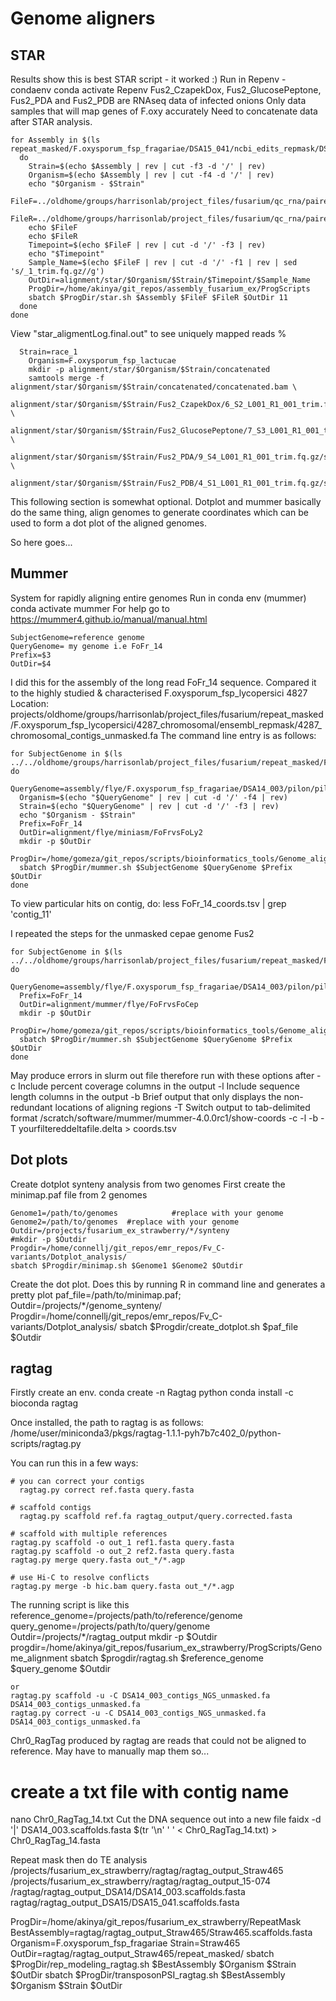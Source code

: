 # Genome aligners
## STAR
Results show this is best STAR script - it worked :)
Run in Repenv - condaenv
    conda activate Repenv
Fus2_CzapekDox, Fus2_GlucosePeptone, Fus2_PDA and Fus2_PDB are RNAseq data of infected onions
Only data samples that will map genes of F.oxy accurately
Need to concatenate data after STAR analysis.

    for Assembly in $(ls repeat_masked/F.oxysporum_fsp_fragariae/DSA15_041/ncbi_edits_repmask/DSA15_041_contigs_unmasked.fa)
      do
        Strain=$(echo $Assembly | rev | cut -f3 -d '/' | rev)
        Organism=$(echo $Assembly | rev | cut -f4 -d '/' | rev)
        echo "$Organism - $Strain"
        FileF=../oldhome/groups/harrisonlab/project_files/fusarium/qc_rna/paired/F.oxysporum_fsp_cepae/Fus2_CzapekDox/F/*_trim.fq.gz
        FileR=../oldhome/groups/harrisonlab/project_files/fusarium/qc_rna/paired/F.oxysporum_fsp_cepae/Fus2_CzapekDox/R/*_trim.fq.gz
        echo $FileF
        echo $FileR
        Timepoint=$(echo $FileF | rev | cut -d '/' -f3 | rev)
        echo "$Timepoint"
        Sample_Name=$(echo $FileF | rev | cut -d '/' -f1 | rev | sed 's/_1_trim.fq.gz//g')
        OutDir=alignment/star/$Organism/$Strain/$Timepoint/$Sample_Name
        ProgDir=/home/akinya/git_repos/assembly_fusarium_ex/ProgScripts
        sbatch $ProgDir/star.sh $Assembly $FileF $FileR $OutDir 11
      done
    done

View "star_aligmentLog.final.out" to see uniquely mapped reads %

      Strain=race_1
        Organism=F.oxysporum_fsp_lactucae
        mkdir -p alignment/star/$Organism/$Strain/concatenated
        samtools merge -f alignment/star/$Organism/$Strain/concatenated/concatenated.bam \
        alignment/star/$Organism/$Strain/Fus2_CzapekDox/6_S2_L001_R1_001_trim.fq.gz/star_aligmentAligned.sortedByCoord.out.bam \
        alignment/star/$Organism/$Strain/Fus2_GlucosePeptone/7_S3_L001_R1_001_trim.fq.gz/star_aligmentAligned.sortedByCoord.out.bam \
        alignment/star/$Organism/$Strain/Fus2_PDA/9_S4_L001_R1_001_trim.fq.gz/star_aligmentAligned.sortedByCoord.out.bam \
        alignment/star/$Organism/$Strain/Fus2_PDB/4_S1_L001_R1_001_trim.fq.gz/star_aligmentAligned.sortedByCoord.out.bam

This following section is somewhat optional.
Dotplot and mummer basically do the same thing, align genomes to generate coordinates which can be used to form a dot plot of the aligned genomes.

So here goes...

## Mummer
System for rapidly aligning entire genomes
Run in conda env (mummer)
    conda activate mummer
For help go to https://mummer4.github.io/manual/manual.html

    SubjectGenome=reference genome
    QueryGenome= my genome i.e FoFr_14
    Prefix=$3
    OutDir=$4

I did this for the assembly of the long read FoFr_14 sequence. Compared it to the highly studied & characterised F.oxysporum_fsp_lycopersici 4827
Location:
    projects/oldhome/groups/harrisonlab/project_files/fusarium/repeat_masked/F.oxysporum_fsp_lycopersici/4287_chromosomal/ensembl_repmask/4287_chromosomal_contigs_unmasked.fa
The command line entry is as follows:

    for SubjectGenome in $(ls ../../oldhome/groups/harrisonlab/project_files/fusarium/repeat_masked/F.oxysporum_fsp_lycopersici/4287_chromosomal/ensembl_repmask/4287_chromosomal_contigs_unmasked.fa); do
      QueryGenome=assembly/flye/F.oxysporum_fsp_fragariae/DSA14_003/pilon/pilon_10_renamed.fasta
      Organism=$(echo "$QueryGenome" | rev | cut -d '/' -f4 | rev)
      Strain=$(echo "$QueryGenome" | rev | cut -d '/' -f3 | rev)
      echo "$Organism - $Strain"
      Prefix=FoFr_14
      OutDir=alignment/flye/miniasm/FoFrvsFoLy2
      mkdir -p $OutDir
      ProgDir=/home/gomeza/git_repos/scripts/bioinformatics_tools/Genome_aligners
      sbatch $ProgDir/mummer.sh $SubjectGenome $QueryGenome $Prefix $OutDir
    done

To view particular hits on contig, do:
    less FoFr_14_coords.tsv | grep 'contig_11'

I repeated the steps for the unmasked cepae genome Fus2

    for SubjectGenome in $(ls ../../oldhome/groups/harrisonlab/project_files/fusarium/repeat_masked/F.oxysporum_fsp_cepae/Fus2_canu_new/edited_contigs_repmask/Fus2_canu_contigs_unmasked.fa); do
      QueryGenome=assembly/flye/F.oxysporum_fsp_fragariae/DSA14_003/pilon/pilon_10_renamed.fasta
      Prefix=FoFr_14
      OutDir=alignment/mummer/flye/FoFrvsFoCep
      mkdir -p $OutDir
      ProgDir=/home/gomeza/git_repos/scripts/bioinformatics_tools/Genome_aligners
      sbatch $ProgDir/mummer.sh $SubjectGenome $QueryGenome $Prefix $OutDir
    done

May produce errors in slurm out file therefore run with these options after
    -c	Include percent coverage columns in the output
    -l	Include sequence length columns in the output
    -b	Brief output that only displays the non-redundant locations of aligning regions
    -T	Switch output to tab-delimited format
 /scratch/software/mummer/mummer-4.0.0rc1/show-coords -c -l -b -T yourfiltereddeltafile.delta > coords.tsv

## Dot plots

Create dotplot synteny analysis from two genomes
First create the minimap.paf file from 2 genomes

    Genome1=/path/to/genomes            #replace with your genome
    Genome2=/path/to/genomes  #replace with your genome
    Outdir=/projects/fusarium_ex_strawberry/*/synteny
    #mkdir -p $Outdir
    Progdir=/home/connellj/git_repos/emr_repos/Fv_C-variants/Dotplot_analysis/
    sbatch $Progdir/minimap.sh $Genome1 $Genome2 $Outdir

Create the dot plot.
Does this by running R in command line and generates a pretty plot
    paf_file=/path/to/minimap.paf;
    Outdir=/projects/*/genome_synteny/
    Progdir=/home/connellj/git_repos/emr_repos/Fv_C-variants/Dotplot_analysis/
    sbatch $Progdir/create_dotplot.sh $paf_file $Outdir

## ragtag

Firstly create an env.
    conda create -n Ragtag python
    conda install -c bioconda ragtag

Once installed, the path to ragtag is as follows:
    /home/user/miniconda3/pkgs/ragtag-1.1.1-pyh7b7c402_0/python-scripts/ragtag.py

You can run this in a few ways:

    # you can correct your contigs
      ragtag.py correct ref.fasta query.fasta

    # scaffold contigs
      ragtag.py scaffold ref.fa ragtag_output/query.corrected.fasta

    # scaffold with multiple references
    ragtag.py scaffold -o out_1 ref1.fasta query.fasta
    ragtag.py scaffold -o out_2 ref2.fasta query.fasta
    ragtag.py merge query.fasta out_*/*.agp

    # use Hi-C to resolve conflicts
    ragtag.py merge -b hic.bam query.fasta out_*/*.agp

The running script is like this
    reference_genome=/projects/path/to/reference/genome
    query_genome=/projects/path/to/query/genome
    Outdir=/projects/*/ragtag_output
    mkdir -p $Outdir
    progdir=/home/akinya/git_repos/fusarium_ex_strawberry/ProgScripts/Genome_alignment
    sbatch $progdir/ragtag.sh $reference_genome $query_genome $Outdir

    or
    ragtag.py scaffold -u -C DSA14_003_contigs_NGS_unmasked.fa DSA14_003_contigs_unmasked.fa
    ragtag.py correct -u -C DSA14_003_contigs_NGS_unmasked.fa DSA14_003_contigs_unmasked.fa

Chr0_RagTag produced by ragtag are reads that could not be aligned to reference. May have to manually map them
  so...
  # create a txt file with contig name
  nano Chr0_RagTag_14.txt
Cut the DNA sequence out into a new file
  faidx -d '|' DSA14_003.scaffolds.fasta $(tr '\n' ' ' < Chr0_RagTag_14.txt) > Chr0_RagTag_14.fasta

Repeat mask then do TE analysis
/projects/fusarium_ex_strawberry/ragtag/ragtag_output_Straw465
/projects/fusarium_ex_strawberry/ragtag/ragtag_output_15-074
/ragtag/ragtag_output_DSA14/DSA14_003.scaffolds.fasta
ragtag/ragtag_output_DSA15/DSA15_041.scaffolds.fasta

  ProgDir=/home/akinya/git_repos/fusarium_ex_strawberry/RepeatMask
  BestAssembly=ragtag/ragtag_output_Straw465/Straw465.scaffolds.fasta
  Organism=F.oxysporum_fsp_fragariae
  Strain=Straw465
  OutDir=ragtag/ragtag_output_Straw465/repeat_masked/
  sbatch $ProgDir/rep_modeling_ragtag.sh $BestAssembly $Organism $Strain $OutDir
  sbatch $ProgDir/transposonPSI_ragtag.sh $BestAssembly $Organism $Strain $OutDir
